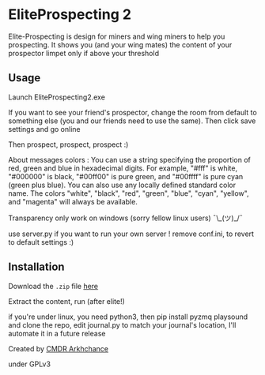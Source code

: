 # EliteProspecting 2


Elite-Prospecting is design for miners and wing miners to help you prospecting.
It shows you (and your wing mates) the content of your prospector limpet only if above your threshold


Usage
--------
Launch EliteProspecting2.exe

If you want to see your friend's prospector, change the room from default to something else (you and our friends need to use the same). Then click save settings and go online

Then prospect, prospect, prospect :)

About messages colors :
You can use a string specifying the proportion of red, green and blue in hexadecimal digits. For example, "#fff" is white, "#000000" is black, "#00ff00" is pure green, and "#00ffff" is pure cyan (green plus blue).
You can also use any locally defined standard color name. The colors "white", "black", "red", "green", "blue", "cyan", "yellow", and "magenta" will always be available.

Transparency only work on windows
(sorry fellow linux users) ¯\\\_(ツ)\_/¯

use server.py if you want to run your own server !
remove conf.ini, to revert to default settings :)

Installation
--------
Download the `.zip` file [here](https://github.com/Arkhchance/EliteProspecting2/releases/latest)

Extract the content, run (after elite!)

if you're under linux, you need python3, then pip install pyzmq playsound
and clone the repo, edit journal.py to match your journal's location, I'll automate it in a future release

Created by [CMDR Arkhchance](https://inara.cz/cmdr/10980/)

under GPLv3
